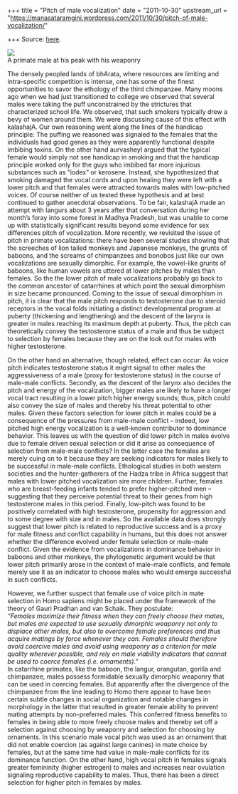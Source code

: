 +++
title = "Pitch of male vocalization"
date = "2011-10-30"
upstream_url = "https://manasataramgini.wordpress.com/2011/10/30/pitch-of-male-vocalization/"

+++
Source: [here](https://manasataramgini.wordpress.com/2011/10/30/pitch-of-male-vocalization/).

[![](https://lh3.googleusercontent.com/-OqIQgwt4T0s/Tq2LaOq1ApI/AAAAAAAACQ0/RAK0x7Pyb20/s400/African_Baboon.jpg)](https://picasaweb.google.com/lh/photo/DKW_B9xNXF2e-M57EHXeGA?feat=embedwebsite)  
A primate male at his peak with his weaponry

The densely peopled lands of bhArata, where resources are limiting and
intra-specific competition is intense, one has some of the finest
opportunities to savor the ethology of the third chimpanzee. Many moons
ago when we had just transitioned to college we observed that several
males were taking the puff unconstrained by the strictures that
characterized school life. We observed, that such smokers typically drew
a bevy of women around them. We were discussing cause of this effect
with kalashajA. Our own reasoning went along the lines of the handicap
principle: The puffing we reasoned was signaled to the females that the
individuals had good genes as they were apparently functional despite
imbibing toxins. On the other hand aurvasheyI argued that the typical
female would simply not see handicap in smoking and that the handicap
principle worked only for the guys who imbibed far more injurious
substances such as “iodex” or kerosene. Instead, she hypothesized that
smoking damaged the vocal cords and upon healing they were left with a
lower pitch and that females were attracted towards males with
low-pitched voices. Of course neither of us tested these hypothesis and
at best continued to gather anecdotal observations. To be fair,
kalashajA made an attempt with langurs about 3 years after that
conversation during her month’s foray into some forest in Madhya
Pradesh, but was unable to come up with statistically significant
results beyond some evidence for sex differences pitch of vocalization.
More recently, we revisited the issue of pitch in primate vocalizations:
there have been several studies showing that the screeches of lion
tailed monkeys and Japanese monkeys, the grunts of baboons, and the
screams of chimpanzees and bonobos just like our own vocalizations are
sexually dimorphic. For example, the vowel-like grunts of baboons, like
human vowels are uttered at lower pitches by males than females. So the
the lower pitch of male vocalizations probably go back to the common
ancestor of catarrhines at which point the sexual dimorphism in size
became pronounced. Coming to the issue of sexual dimorphism in pitch, it
is clear that the male pitch responds to testosterone due to steroid
receptors in the vocal folds initiating a distinct developmental program
at puberty (thickening and lengthening) and the descent of the larynx is
greater in males reaching its maximum depth at puberty. Thus, the pitch
can theoretically convey the testosterone status of a male and thus be
subject to selection by females because they are on the look out for
males with higher testosterone.

On the other hand an alternative, though related, effect can occur: As
voice pitch indicates testosterone status it might signal to other males
the aggressiveness of a male (proxy for testosterone status) in the
course of male-male conflicts. Secondly, as the descent of the larynx
also decides the pitch and energy of the vocalization, bigger males are
likely to have a longer vocal tract resulting in a lower pitch higher
energy sounds; thus, pitch could also convey the size of males and
thereby his threat potential to other males. Given these factors
selection for lower pitch in males could be a consequence of the
pressures from male-male conflict – indeed, low pitched high energy
vocalization is a well-known contributor to dominance behavior. This
leaves us with the question of did lower pitch in males evolve due to
female driven sexual selection or did it arise as consequence of
selection from male-male conflicts? In the latter case the females are
merely cuing on to it because they are seeking indicators for males
likely to be successful in male-male conflicts. Ethological studies in
both western societies and the hunter-gatherers of the Hadza tribe in
Africa suggest that males with lower pitched vocalization sire more
children. Further, females who are breast-feeding infants tended to
prefer higher-pitched men – suggesting that they perceive potential
threat to their genes from high testosterone males in this period.
Finally, low-pitch was found to be positively correlated with high
testosterone, propensity for aggression and to some degree with size and
in males. So the available data does strongly suggest that lower pitch
is related to reproductive success and is a proxy for male fitness and
conflict capability in humans, but this does not answer whether the
difference evolved under female selection or male-male conflict. Given
the evidence from vocalizations in dominance behavior in baboons and
other monkeys, the phylogenetic argument would be that lower pitch
primarily arose in the context of male-male conflicts, and female merely
use it as an indicator to choose males who would emerge successful in
such conflicts.

However, we further suspect that female use of voice pitch in mate
selection in Homo sapiens might be placed under the framework of the
theory of Gauri Pradhan and van Schaik. They postulate:  
*“Females maximize their fitness when they can freely choose their
mates, but males are expected to use sexually dimorphic weaponry not
only to displace other males, but also to overcome female preferences
and thus acquire matings by force whenever they can. Females should
therefore avoid coercive males and avoid using weaponry as a criterion
for male quality wherever possible, and rely on male viability
indicators that cannot be used to coerce females (i.e. ornaments).”*  
In catarrhine primates, like the baboon, the langur, orangutan, gorilla
and chimpanzee, males possess formidable sexually dimorphic weaponry
that can be used in coercing females. But apparently after the
divergence of the chimpanzee from the line leading to Homo there appear
to have been certain subtle changes in social organization and notable
changes in morphology in the latter that resulted in greater female
ability to prevent mating attempts by non-preferred males. This
conferred fitness benefits to females in being able to more freely
choose males and thereby set off a selection against choosing by
weaponry and selection for choosing by ornaments. In this scenario male
vocal pitch was used as an ornament that did not enable coercion (as
against large canines) in mate choice by females, but at the same time
had value in male-male conflicts for its dominance function. On the
other hand, high vocal pitch in females signals greater femininity
(higher estrogen) to males and increases near ovulation signaling
reproductive capability to males. Thus, there has been a direct
selection for higher pitch in females by males.

